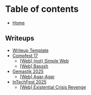 # Table of contents

* [Home](README.md)

## Writeups

* [Writeup Template](writeups/writeup-template.md)
* [Compfest 17](writeups/compfest-17/README.md)
  * [\[Web\] (not) Simple Web](writeups/compfest-17/web-not-simple-web.md)
  * [\[Web\] Basssh](writeups/compfest-17/web-basssh.md)
* [Gemastik 2025](writeups/gemastik-2025/README.md)
  * [\[Web\] Agar-Agar](writeups/gemastik-2025/web-agar-agar.md)
* [InTechFest 2025](writeups/intechfest-2025/README.md)
  * [\[Web\] Existential Crisis Revenge](writeups/intechfest-2025/web-existential-crisis-revenge.md)

